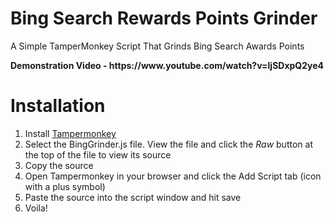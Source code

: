 # Bing Search Rewards Points Grinder
<p> A Simple TamperMonkey Script That Grinds Bing Search Awards Points</p>
<p><b>Demonstration Video - https://www.youtube.com/watch?v=ljSDxpQ2ye4</b></p>
<h1>Installation</h1>

1. Install [Tampermonkey](https://tampermonkey.net/)
1. Select the BingGrinder.js file. View the file and click the _Raw_ button at the top of the file to view its source
1. Copy the source
1. Open Tampermonkey in your browser and click the Add Script tab (icon with a plus symbol)
1. Paste the source into the script window and hit save
1. Voila!
